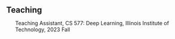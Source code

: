 <h1 id="teaching"></h1>

<h2 style="margin: 60px 0px 10px;">Teaching</h2>

<ul>
    Teaching Assistant, CS 577: Deep Learning, Illinois Institute of Technology, 2023 Fall
</ul>

